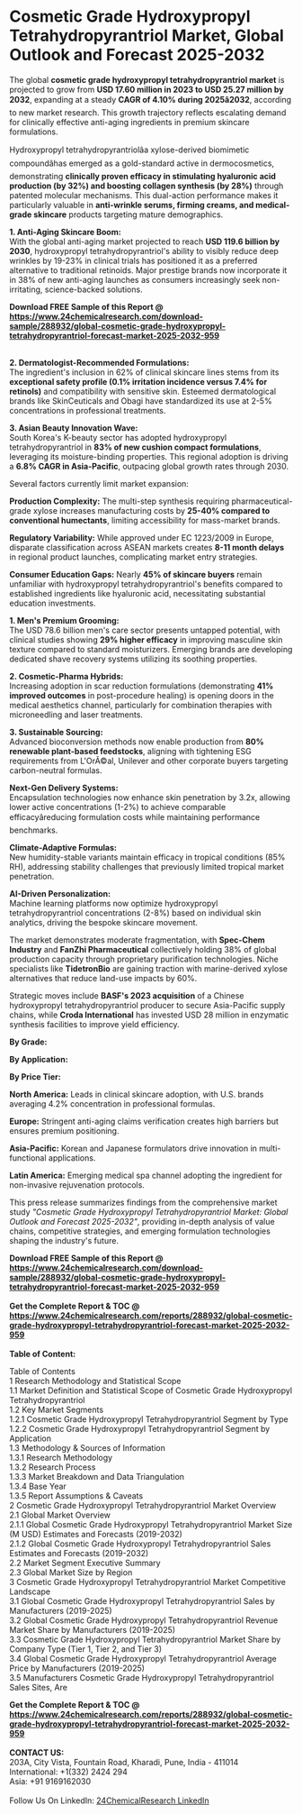 <h1>Cosmetic Grade Hydroxypropyl Tetrahydropyrantriol Market, Global Outlook and Forecast 2025-2032</h1><p>The global <strong>cosmetic grade hydroxypropyl tetrahydropyrantriol market</strong> is projected to grow from <strong>USD 17.60 million in 2023 to USD 25.27 million by 2032</strong>, expanding at a steady <strong>CAGR of 4.10% during 2025â2032</strong>, according to new market research. This growth trajectory reflects escalating demand for clinically effective anti-aging ingredients in premium skincare formulations.</p><p>Hydroxypropyl tetrahydropyrantriolâa xylose-derived biomimetic compoundâhas emerged as a gold-standard active in dermocosmetics, demonstrating <strong>clinically proven efficacy in stimulating hyaluronic acid production (by 32%) and boosting collagen synthesis (by 28%)</strong> through patented molecular mechanisms. This dual-action performance makes it particularly valuable in <strong>anti-wrinkle serums, firming creams, and medical-grade skincare</strong> products targeting mature demographics.</p><p><strong>1. Anti-Aging Skincare Boom:</strong><br>
With the global anti-aging market projected to reach <strong>USD 119.6 billion by 2030</strong>, hydroxypropyl tetrahydropyrantriol's ability to visibly reduce deep wrinkles by 19-23% in clinical trials has positioned it as a preferred alternative to traditional retinoids. Major prestige brands now incorporate it in 38% of new anti-aging launches as consumers increasingly seek non-irritating, science-backed solutions.</p><div><b>Download FREE Sample of this Report @ 
            <a href="https://www.24chemicalresearch.com/download-sample/288932/global-cosmetic-grade-hydroxypropyl-tetrahydropyrantriol-forecast-market-2025-2032-959">
            https://www.24chemicalresearch.com/download-sample/288932/global-cosmetic-grade-hydroxypropyl-tetrahydropyrantriol-forecast-market-2025-2032-959</a></b></div><br><p><strong>2. Dermatologist-Recommended Formulations:</strong><br>
The ingredient's inclusion in 62% of clinical skincare lines stems from its <strong>exceptional safety profile (0.1% irritation incidence versus 7.4% for retinols)</strong> and compatibility with sensitive skin. Esteemed dermatological brands like SkinCeuticals and Obagi have standardized its use at 2-5% concentrations in professional treatments.</p><p><strong>3. Asian Beauty Innovation Wave:</strong><br>
South Korea's K-beauty sector has adopted hydroxypropyl tetrahydropyrantriol in <strong>83% of new cushion compact formulations</strong>, leveraging its moisture-binding properties. This regional adoption is driving a <strong>6.8% CAGR in Asia-Pacific</strong>, outpacing global growth rates through 2030.</p><p>Several factors currently limit market expansion:</p><p><strong>Production Complexity:</strong> The multi-step synthesis requiring pharmaceutical-grade xylose increases manufacturing costs by <strong>25-40% compared to conventional humectants</strong>, limiting accessibility for mass-market brands.</p><p><strong>Regulatory Variability:</strong> While approved under EC 1223/2009 in Europe, disparate classification across ASEAN markets creates <strong>8-11 month delays</strong> in regional product launches, complicating market entry strategies.</p><p><strong>Consumer Education Gaps:</strong> Nearly <strong>45% of skincare buyers</strong> remain unfamiliar with hydroxypropyl tetrahydropyrantriol's benefits compared to established ingredients like hyaluronic acid, necessitating substantial education investments.</p><p><strong>1. Men's Premium Grooming:</strong><br>
The USD 78.6 billion men's care sector presents untapped potential, with clinical studies showing <strong>29% higher efficacy</strong> in improving masculine skin texture compared to standard moisturizers. Emerging brands are developing dedicated shave recovery systems utilizing its soothing properties.</p><p><strong>2. Cosmetic-Pharma Hybrids:</strong><br>
Increasing adoption in scar reduction formulations (demonstrating <strong>41% improved outcomes</strong> in post-procedure healing) is opening doors in the medical aesthetics channel, particularly for combination therapies with microneedling and laser treatments.</p><p><strong>3. Sustainable Sourcing:</strong><br>
Advanced bioconversion methods now enable production from <strong>80% renewable plant-based feedstocks</strong>, aligning with tightening ESG requirements from L'OrÃ©al, Unilever and other corporate buyers targeting carbon-neutral formulas.</p><p><strong>Next-Gen Delivery Systems:</strong><br>
	Encapsulation technologies now enhance skin penetration by 3.2x, allowing lower active concentrations (1-2%) to achieve comparable efficacyâreducing formulation costs while maintaining performance benchmarks.</p><p><strong>Climate-Adaptive Formulas:</strong><br>
	New humidity-stable variants maintain efficacy in tropical conditions (85% RH), addressing stability challenges that previously limited tropical market penetration.</p><p><strong>AI-Driven Personalization:</strong><br>
	Machine learning platforms now optimize hydroxypropyl tetrahydropyrantriol concentrations (2-8%) based on individual skin analytics, driving the bespoke skincare movement.</p><p>The market demonstrates moderate fragmentation, with <strong>Spec-Chem Industry</strong> and <strong>FanZhi Pharmaceutical</strong> collectively holding 38% of global production capacity through proprietary purification technologies. Niche specialists like <strong>TidetronBio</strong> are gaining traction with marine-derived xylose alternatives that reduce land-use impacts by 60%.</p><p>Strategic moves include <strong>BASF's 2023 acquisition</strong> of a Chinese hydroxypropyl tetrahydropyrantriol producer to secure Asia-Pacific supply chains, while <strong>Croda International</strong> has invested USD 28 million in enzymatic synthesis facilities to improve yield efficiency.</p><p><strong>By Grade:</strong></p><p><strong>By Application:</strong></p><p><strong>By Price Tier:</strong></p><p><strong>North America:</strong> Leads in clinical skincare adoption, with U.S. brands averaging 4.2% concentration in professional formulas.</p><p><strong>Europe:</strong> Stringent anti-aging claims verification creates high barriers but ensures premium positioning.</p><p><strong>Asia-Pacific:</strong> Korean and Japanese formulators drive innovation in multi-functional applications.</p><p><strong>Latin America:</strong> Emerging medical spa channel adopting the ingredient for non-invasive rejuvenation protocols.</p><p>This press release summarizes findings from the comprehensive market study <em>"Cosmetic Grade Hydroxypropyl Tetrahydropyrantriol Market: Global Outlook and Forecast 2025-2032"</em>, providing in-depth analysis of value chains, competitive strategies, and emerging formulation technologies shaping the industry's future.</p><div><b>Download FREE Sample of this Report @ 
            <a href="https://www.24chemicalresearch.com/download-sample/288932/global-cosmetic-grade-hydroxypropyl-tetrahydropyrantriol-forecast-market-2025-2032-959">
            https://www.24chemicalresearch.com/download-sample/288932/global-cosmetic-grade-hydroxypropyl-tetrahydropyrantriol-forecast-market-2025-2032-959</a></b></div><br><div><b>Get the Complete Report & TOC @ 
            <a href="https://www.24chemicalresearch.com/reports/288932/global-cosmetic-grade-hydroxypropyl-tetrahydropyrantriol-forecast-market-2025-2032-959">
            https://www.24chemicalresearch.com/reports/288932/global-cosmetic-grade-hydroxypropyl-tetrahydropyrantriol-forecast-market-2025-2032-959</a></b></div><br>
            <b>Table of Content:</b><p>Table of Contents<br />
1 Research Methodology and Statistical Scope<br />
1.1 Market Definition and Statistical Scope of Cosmetic Grade Hydroxypropyl Tetrahydropyrantriol<br />
1.2 Key Market Segments<br />
1.2.1 Cosmetic Grade Hydroxypropyl Tetrahydropyrantriol Segment by Type<br />
1.2.2 Cosmetic Grade Hydroxypropyl Tetrahydropyrantriol Segment by Application<br />
1.3 Methodology & Sources of Information<br />
1.3.1 Research Methodology<br />
1.3.2 Research Process<br />
1.3.3 Market Breakdown and Data Triangulation<br />
1.3.4 Base Year<br />
1.3.5 Report Assumptions & Caveats<br />
2 Cosmetic Grade Hydroxypropyl Tetrahydropyrantriol Market Overview<br />
2.1 Global Market Overview<br />
2.1.1 Global Cosmetic Grade Hydroxypropyl Tetrahydropyrantriol Market Size (M USD) Estimates and Forecasts (2019-2032)<br />
2.1.2 Global Cosmetic Grade Hydroxypropyl Tetrahydropyrantriol Sales Estimates and Forecasts (2019-2032)<br />
2.2 Market Segment Executive Summary<br />
2.3 Global Market Size by Region<br />
3 Cosmetic Grade Hydroxypropyl Tetrahydropyrantriol Market Competitive Landscape<br />
3.1 Global Cosmetic Grade Hydroxypropyl Tetrahydropyrantriol Sales by Manufacturers (2019-2025)<br />
3.2 Global Cosmetic Grade Hydroxypropyl Tetrahydropyrantriol Revenue Market Share by Manufacturers (2019-2025)<br />
3.3 Cosmetic Grade Hydroxypropyl Tetrahydropyrantriol Market Share by Company Type (Tier 1, Tier 2, and Tier 3)<br />
3.4 Global Cosmetic Grade Hydroxypropyl Tetrahydropyrantriol Average Price by Manufacturers (2019-2025)<br />
3.5 Manufacturers Cosmetic Grade Hydroxypropyl Tetrahydropyrantriol Sales Sites, Are</p><div><b>Get the Complete Report & TOC @ 
            <a href="https://www.24chemicalresearch.com/reports/288932/global-cosmetic-grade-hydroxypropyl-tetrahydropyrantriol-forecast-market-2025-2032-959">
            https://www.24chemicalresearch.com/reports/288932/global-cosmetic-grade-hydroxypropyl-tetrahydropyrantriol-forecast-market-2025-2032-959</a></b></div><br><b>CONTACT US:</b><br>
            203A, City Vista, Fountain Road, Kharadi, Pune, India - 411014<br>
            International: +1(332) 2424 294<br>
            Asia: +91 9169162030 <br><br>
            Follow Us On LinkedIn: <a href="https://www.linkedin.com/company/24chemicalresearch/">24ChemicalResearch LinkedIn</a>